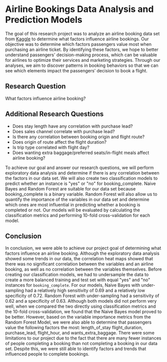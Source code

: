 # Airline Bookings Data Analysis and Prediction Models
The goal of this research project was to analyze an airline booking data set from [Kaggle](https://www.kaggle.com/datasets/anandshaw2001/airlines-booking-csv) to determine what 
factors influence airline bookings. Our objective was to determine which factors passengers value most when purchasing an airline ticket. By identifying these 
factors, we hope to better understand passengers' decision-making process, which can be valuable for airlines to optimize their services and marketing strategies. Through our 
analyses, we aim to discover patterns in booking behaviors so that we can see which elements impact the passengers’ decision to book a flight. 

## Research Question
What factors influence airline booking?

## Additional Research Questions

* Does stay length have any correlation with purchase lead?
* Does sales channel correlate with purchase lead?
* Is there any correlation between booking origin and flight route?
* Does origin of route affect the flight duration?
* Is trip type correlated with flight day?
* Does wanting extra baggage/preferred seats/in-flight meals affect airline booking?

To achieve our goal and answer our research questions, we will perform exploratory data analysis and determine if there is any correlation between the factors in our data set. 
We will also create two classification models to predict whether an instance is "yes" or "no" for booking_complete. Naive Bayes and Random Forest are suitable for our data set 
because booking_complete is a binary variable. Random Forest will also allow us to quantify the importance of the variables in our data set and determine which ones are most 
influential in predicting whether a booking is completed or not. Our models will be evaluated by calculating the classification metrics and performing 10-fold cross-validation 
for each model. 

## Conclusion
In conclusion, we were able to achieve our project goal of determining what factors influence an airline booking. Although the exploratory data analysis showed some trends in 
our data, the correlation heat maps showed that there was no significant correlation between the variables and an airline booking, as well as no correlation between the variables 
themselves. Before creating our classification models, we had to undersample the data to create a more balanced training and test set with equal "yes" and "no" instances for 
`booking_complete`. For our models, Naive Bayes with under-sampling had a relatively high sensitivity of 0.69 and a relatively low specificity of 0.72. Random Forest with 
under-sampling had a sensitivity of 0.62 and a specificity of 0.63. Although both models did not perform very well, when we compared the two directly using classification metrics 
and the 10-fold cross-validation, we found that the Naive Bayes model proved to be better. However, based on the variable importance metrics from the Random Forest Model, we were 
also able to determine that passengers value the following factors the most: length_of_stay flight_duration, purchase_lead, flight_hour, and wants_extra_baggage. There were some 
limitations to our project due to the fact that there are many fewer instances of people completing a booking than not completing a booking in our data set. Despite this, we were 
still able to identify factors and trends that influenced people to complete bookings.
